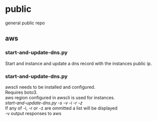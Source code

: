 # public
general public repo

## aws
### start-and-update-dns.py
Start and instance and update a dns record with the instances public ip.

### start-and-update-dns.py
awscli needs to be installed and configured.  
Requires boto3.  
aws region configured in awscli is used for instances.  
*start-and-update-dns.py -s -v -i <instance name> -r <dns record> -z <dns hosted zone>*  
If any of -i, -r or -z are ommitted a list will be displayed  
-v output responses to aws